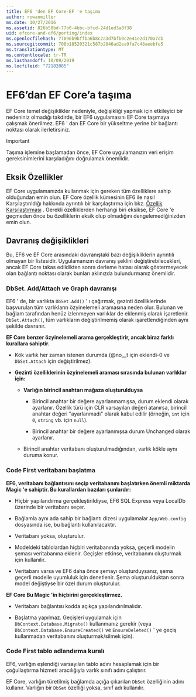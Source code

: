 ```yaml
---
title: EF6 'den EF Core-EF 'e taşıma
author: rowanmiller
ms.date: 10/27/2016
ms.assetid: 826b58bd-77b0-4bbc-bfcd-24d1ed3a8f38
uid: efcore-and-ef6/porting/index
ms.openlocfilehash: 77096b9bffba6b8c2a3d7bfb0c2e41e2d170a7db
ms.sourcegitcommit: 708b18520321c587b2046ad2ea9fa7c48aeebfe5
ms.translationtype: MT
ms.contentlocale: tr-TR
ms.lasthandoff: 10/09/2019
ms.locfileid: "72182085"
---
```

# <a name="porting-from-ef6-to-ef-core"></a>EF6’dan EF Core’a taşıma

EF Core temel değişiklikler nedeniyle, değişikliği yapmak için etkileyici bir nedeniniz olmadığı takdirde, bir EF6 uygulamasını EF Core taşımaya çalışmak önerilmez.
EF6 ' dan EF Core bir yükseltme yerine bir bağlantı noktası olarak ilerletirsiniz.

> [!IMPORTANT]
> Taşıma işlemine başlamadan önce, EF Core uygulamanızın veri erişim gereksinimlerini karşıladığını doğrulamak önemlidir.

## <a name="missing-features"></a>Eksik Özellikler

EF Core uygulamanızda kullanmak için gereken tüm özelliklere sahip olduğundan emin olun. EF Core özellik kümesinin EF6 ile nasıl Karşılaştırıldığı hakkında ayrıntılı bir karşılaştırma için bkz. [Özellik Karşılaştırması](xref:efcore-and-ef6/index) . Gerekli özelliklerden herhangi biri eksikse, EF Core 'e geçmeden önce bu özelliklerin eksik olup olmadığını dengelemediğinizden emin olun.

## <a name="behavior-changes"></a>Davranış değişiklikleri

Bu, EF6 ve EF Core arasındaki davranıştaki bazı değişikliklerin ayrıntılı olmayan bir listesidir. Uygulamanızın davranış şeklini değiştirebilecekleri, ancak EF Core takas edildikten sonra derleme hatası olarak göstermeyecek olan bağlantı noktası olarak bunları aklınızda bulundurmanız önemlidir.

### <a name="dbsetaddattach-and-graph-behavior"></a>DbSet. Add/Attach ve Graph davranışı

EF6 ' de, bir varlıkta `DbSet.Add()` ' ı çağırmak, gezinti özelliklerinde başvurulan tüm varlıkların özyinelemeli aramasına neden olur. Bulunan ve bağlam tarafından henüz izlenmeyen varlıklar de eklenmiş olarak işaretlenir. `DbSet.Attach()`, tüm varlıkların değiştirilmemiş olarak işaretlendiğinden aynı şekilde davranır.

**EF Core benzer özyinelemeli arama gerçekleştirir, ancak biraz farklı kurallara sahiptir.**

*  Kök varlık her zaman istenen durumda (@no__t için eklendi-0 ve `DbSet.Attach` için değiştirilmez).

*  **Gezinti özelliklerinin özyinelemeli araması sırasında bulunan varlıklar için:**

    *  **Varlığın birincil anahtarı mağaza oluşturulduysa**

        * Birincil anahtar bir değere ayarlanmamışsa, durum eklendi olarak ayarlanır. Özellik türü için CLR varsayılan değeri atanırsa, birincil anahtar değeri "ayarlanmadı" olarak kabul edilir (örneğin, `int` için `0`, `string` vb. için `null`).

        * Birincil anahtar bir değere ayarlanmışsa durum Unchanged olarak ayarlanır.

    *  Birincil anahtar veritabanı oluşturulmadığından, varlık kökle aynı duruma konur.

### <a name="code-first-database-initialization"></a>Code First veritabanı başlatma

**EF6, veritabanı bağlantısını seçip veritabanını başlatırken önemli miktarda Magic 'e sahiptir. Bu kurallardan bazıları şunlardır:**

* Hiçbir yapılandırma gerçekleştirildiyse, EF6 SQL Express veya LocalDb üzerinde bir veritabanı seçer.

* Bağlamla aynı ada sahip bir bağlantı dizesi uygulamalar `App/Web.config` dosyasında ise, bu bağlantı kullanılacaktır.

* Veritabanı yoksa, oluşturulur.

* Modeldeki tablolardan hiçbiri veritabanında yoksa, geçerli modelin şeması veritabanına eklenir. Geçişler etkinse, veritabanını oluşturmak için kullanılır.

* Veritabanı varsa ve EF6 daha önce şemayı oluşturduysanız, şema geçerli modelle uyumluluk için denetlenir. Şema oluşturulduktan sonra model değiştiyse bir özel durum oluşturulur.

**EF Core Bu Magic 'in hiçbirini gerçekleştirmez.**

* Veritabanı bağlantısı kodda açıkça yapılandırılmalıdır.

* Başlatma yapılmaz. Geçişleri uygulamak için `DbContext.Database.Migrate()` kullanmanız gerekir (veya `DbContext.Database.EnsureCreated()` ve `EnsureDeleted()` ' ye geçiş kullanmadan veritabanını oluşturmak/silmek için).

### <a name="code-first-table-naming-convention"></a>Code First tablo adlandırma kuralı

EF6, varlığın eşlendiği varsayılan tablo adını hesaplamak için bir çoğullaştırma hizmeti aracılığıyla varlık sınıfı adını çalıştırır.

EF Core, varlığın türetilmiş bağlamda açığa çıkarılan `DbSet` özelliğinin adını kullanır. Varlığın bir `DbSet` özelliği yoksa, sınıf adı kullanılır.

